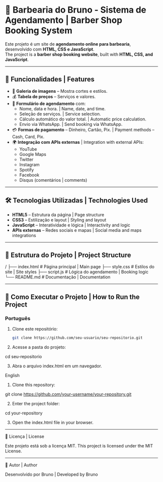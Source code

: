 # 💈 Barbearia do Bruno - Sistema de Agendamento | Barber Shop Booking System

Este projeto é um site de **agendamento online para barbearia**, desenvolvido com **HTML, CSS e JavaScript**.  
The project is a **barber shop booking website**, built with **HTML, CSS, and JavaScript**.

---

## 📌 Funcionalidades | Features

- 📸 **Galeria de imagens** – Mostra cortes e estilos.  
- 💰 **Tabela de preços** – Serviços e valores.  
- 📅 **Formulário de agendamento** com:
  - Nome, data e hora. | Name, date, and time.
  - Seleção de serviços. | Service selection.
  - Cálculo automático do valor total. | Automatic price calculation.
  - Envio via WhatsApp. | Send booking via WhatsApp.  
- 💳 **Formas de pagamento** – Dinheiro, Cartão, Pix. | Payment methods – Cash, Card, Pix.  
- 🌍 **Integração com APIs externas** | Integration with external APIs:
  - YouTube
  - Google Maps
  - Twitter
  - Instagram
  - Spotify
  - Facebook
  - Disqus (comentários | comments)

---

## 🛠️ Tecnologias Utilizadas | Technologies Used

- **HTML5** – Estrutura da página | Page structure  
- **CSS3** – Estilização e layout | Styling and layout  
- **JavaScript** – Interatividade e lógica | Interactivity and logic  
- **APIs externas** – Redes sociais e mapas | Social media and maps integrations  

---

## 📂 Estrutura do Projeto | Project Structure

/ ├── index.html      # Página principal | Main page ├── style.css       # Estilos do site | Site styles ├── script.js       # Lógica do agendamento | Booking logic └── README.md       # Documentação | Documentation

---

## 🚀 Como Executar o Projeto | How to Run the Project

### Português
1. Clone este repositório:
   ```bash
   git clone https://github.com/seu-usuario/seu-repositorio.git

2. Acesse a pasta do projeto:

cd seu-repositorio


3. Abra o arquivo index.html em um navegador.



English

1. Clone this repository:

git clone https://github.com/your-username/your-repository.git


2. Enter the project folder:

cd your-repository


3. Open the index.html file in your browser.




---

📖 Licença | License

Este projeto está sob a licença MIT.
This project is licensed under the MIT License.


---

👤 Autor | Author

Desenvolvido por Bruno | Developed by Bruno


